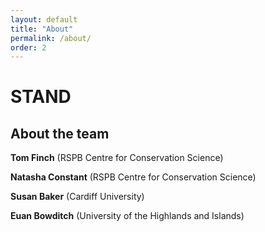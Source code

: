 ```yaml
---
layout: default
title: "About"
permalink: /about/
order: 2
---
```


# STAND
## About the team
**Tom Finch** (RSPB Centre for Conservation Science)

**Natasha Constant** (RSPB Centre for Conservation Science)

**Susan Baker** (Cardiff University)

**Euan Bowditch** (University of the Highlands and Islands)

